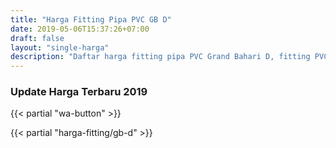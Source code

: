 ```yaml
---
title: "Harga Fitting Pipa PVC GB D"
date: 2019-05-06T15:37:26+07:00
draft: false
layout: "single-harga"
description: "Daftar harga fitting pipa PVC Grand Bahari D, fitting PVC murah berkualitas."
---
```

### Update Harga Terbaru 2019

{{< partial "wa-button" >}}

{{< partial "harga-fitting/gb-d" >}}